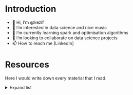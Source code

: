 # Introduction
- 👋 Hi, I’m @kezif
- 👀 I’m interested in data science and nice music
- 🌱 I’m currently learning spark and optimisation algorithms
- 💞️ I’m looking to collaborate on data science projects
- 📫 How to reach me [LinkedIn]


# Resources 
Here I would write down every material that I read.


<details>
  <summary>Expand list</summary>
  
I'll try to include everything but probably would not find old stuff.
+ [Series of lectures by Andrej Karpathy about neural networks](https://www.youtube.com/playlist?list=PLAqhIrjkxbuWI23v9cThsA9GvCAUhRvKZ)
+ [Blog post about how python store strings](https://rushter.com/blog/python-strings-and-memory/)
+ [Live coding intro into diffusion models](https://youtu.be/S_il77Ttrmg)
+ [Garbage colection](https://rushter.com/blog/python-garbage-collector/)
+ [Series of lectures by Ben Eater about low level programming and network structure](https://www.youtube.com/@BenEater)
+ [Tool for creating plot color pallete](https://projects.susielu.com/viz-palette?colors=[%22#ffd700%22,%22#ffb14e%22,%22#fa8775%22,%22#ea5f94%22,%22#cd34b5%22,%22#9d02d7%22,%22#0000ff%22]&backgroundColor=%22white%22&fontColor=%22black%22&mode=%22normal%22)
+ [Common Gotchas in python](https://docs.python-guide.org/writing/gotchas/#:~:text=Python's%20closures%20are%20late%20binding,surrounding%20scope%20at%20call%20time.)  
+ [Blog by Artem Golubin about python implementation for example how string stored in python, memory managment and etc. ](https://rushter.com/blog/category/python/)
+ [Comprehensive post about creating deep learning model for emotion recognition in cartoons](https://hako.github.io/dissertation/)
+ [A Beginner's Guide to the ESP8266](https://tttapa.github.io/ESP8266/Chap01%20-%20ESP8266.html)
+ [Image Processing with Python](https://datacarpentry.org/image-processing/aio/index.html)  
+ [Python Data Science Handbook](https://jakevdp.github.io/PythonDataScienceHandbook/)  
+ [Achieving top 5 in Kaggle's facial keypoints detection using FCN](https://fairyonice.github.io/Achieving-top-5-in-Kaggles-facial-keypoints-detection-using-FCN.html)  
+ [Database with wide variety of info in different industries]( https://www.guru99.com/)
+ Beautiful Code: Leading Programmers Explain How They Think
by Yukihiro Matsumoto, Ya, Yoshiko Kuno [Python dictionaries, numpy iterator charecters]
+ numpy and scipy but using gpu [cupy](https://cupy.dev/)
+ [Article](https://holypython.com/how-to-create-plotly-animations-the-ultimate-guide/?expand_article=1) features data source ideas to use in projects in _Data Source Ideas_ section
</details>
